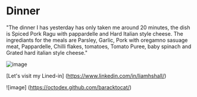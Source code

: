 # Dinner
"The dinner I has yesterday has only taken me around 20 minutes, the dish is Spiced Pork Ragu with pappardelle and Hard Italian style cheese. The ingrediants for the meals are Parsley, Garlic, Pork with oregamno sasuage meat, Pappardelle, Chilli flakes, tomatoes, Tomato Puree, baby spinach and Grated hard italian style cheese."

![image](https://cdn.discordapp.com/attachments/543146135645323275/782671975847690240/20201129_181640.jpg)
<link rel="Lets visit my linked-in" href="https://www.linkedin.com/in/liam-hall-44486a150/">

[Let's visit my Lined-in] (https://www.linkedin.com/in/liamhshall/)

![image] (https://octodex.github.com/baracktocat/)
